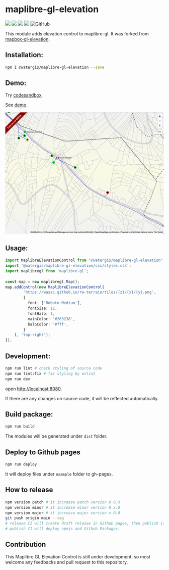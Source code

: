 # maplibre-gl-elevation
![](https://github.com/watergis/maplibre-gl-elevation/workflows/build/badge.svg)
![](https://github.com/watergis/maplibre-gl-elevation/workflows/deploy%20gh-pages/badge.svg)
![](https://github.com/watergis/maplibre-gl-elevation/workflows/Release%20Draft/badge.svg)
![](https://github.com/watergis/maplibre-gl-elevation/workflows/Node.js%20Package/badge.svg)
![GitHub](https://img.shields.io/github/license/watergis/maplibre-gl-elevation)

This module adds elevation control to maplibre-gl.  It was forked from [mapbox-gl-elevation](https://github.com/watergis/mapbox-gl-elevation).

## Installation:

```bash
npm i @watergis/maplibre-gl-elevation --save
```

## Demo:

Try [codesandbox](https://codesandbox.io/s/mapbox-gl-elevation-cldfe).

See [demo](https://watergis.github.io/maplibre-gl-elevation).

![demo](./demo.gif)

## Usage:

```ts
import MaplibreElevationControl from "@watergis/maplibre-gl-elevation";
import '@watergis/maplibre-gl-elevation/css/styles.css';
import maplibregl from 'maplibre-gl';

const map = new maplibregl.Map();
map.addControl(new MaplibreElevationControl(
        'https://wasac.github.io/rw-terrain/tiles/{z}/{x}/{y}.png',
        { 
          font: ['Roboto Medium'],
          fontSize: 12,
          fontHalo: 1,
          mainColor: '#263238',
          haloColor: '#fff',
        }
    ), 'top-right');
});
```

## Development:

```bash
npm run lint # check styling of source code
npm run lint:fix # fix styling by eslint
npm run dev
```

open [http://localhost:8080](http://localhost:8080).

If there are any changes on source code, it will be reflected automatically.

## Build package:

```bash
npm run build
```

The modules will be generated under `dist` folder.

## Deploy to Github pages

```bash
npm run deploy
```

It will deploy files under `example` folder to gh-pages.

## How to release

```zsh
npm version patch # it increase patch version 0.0.X
npm version minor # it increase minor version 0.x.0
npm version major # it increase major version x.0.0
git push origin main --tag
# release CI will create draft release in Github pages, then publish it if it is ready.
# publish CI will deploy npmjs and Github Packages.
```

## Contribution

This Maplibre GL Elevation Control is still under development. so most welcome any feedbacks and pull request to this repository.
